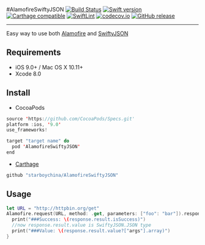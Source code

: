 #AlamofireSwiftyJSON
[![Build Status](https://travis-ci.org/starboychina/AlamofireSwiftyJSON.svg)](https://travis-ci.org/starboychina/AlamofireSwiftyJSON)
[![Swift version](https://img.shields.io/badge/swift-3.0-orange.svg)](https://developer.apple.com/swift/)
[![Carthage compatible](https://img.shields.io/badge/Carthage-compatible-4BC51D.svg?style=flat)](https://github.com/Carthage/Carthage)
[![SwiftLint](https://img.shields.io/badge/SwiftLint-passing-brightgreen.svg)](https://github.com/realm/SwiftLint)
[![codecov.io](https://codecov.io/github/starboychina/AlamofireSwiftyJSON/coverage.svg?branch=master)](https://codecov.io/gh/starboychina/AlamofireSwiftyJSON?branch=master)
[![GitHub release](https://img.shields.io/github/release/starboychina/AlamofireSwiftyJSON.svg)](https://github.com/starboychina/AlamofireSwiftyJSON/releases)

---
Easy way to use both [Alamofire](https://github.com/Alamofire/Alamofire) and [SwiftyJSON](https://github.com/SwiftyJSON/SwiftyJSON)

## Requirements

- iOS 9.0+ / Mac OS X 10.11+
- Xcode 8.0

## Install

- CocoaPods

```swift
source 'https://github.com/CocoaPods/Specs.git'
platform :ios, '9.0'
use_frameworks!

target "target name" do
  pod 'AlamofireSwiftyJSON'
end

```

- [Carthage](https://github.com/Carthage/Carthage)

```swift
github "starboychina/AlamofireSwiftyJSON"
```

## Usage

```swift
let URL = "http://httpbin.org/get"
Alamofire.request(URL, method: .get, parameters: ["foo": "bar"]).responseSwiftyJSON { response in
  print("###Success: \(response.result.isSuccess)")
  //now response.result.value is SwiftyJSON.JSON type
  print("###Value: \(response.result.value?["args"].array)")
}

```
